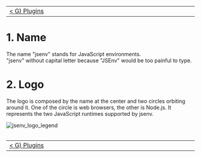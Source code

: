 <!-- TITLE: H) Going further -->

<!-- PLACEHOLDER_START:NAV_PREV_NEXT -->

<table>
  <tr>
    <td width="2000px" align="left" nowrap>
      <a href="../g_plugins/g_plugins.md">&lt; G) Plugins</a>
    </td>
    <td width="2000px" align="center" nowrap>
      H) Going further
    </td>
    <td width="2000px" align="right" nowrap>
      <a href="../i_test_in_node/i_test_in_node.md">&gt; I) Test in Node.js</a>
    </td>
  </tr>
<table>

<!-- PLACEHOLDER_END -->

# 1. Name

The name "jsenv" stands for JavaScript environments.<br />
"jsenv" without capital letter because "JSEnv" would be too painful to type.

# 2. Logo

The logo is composed by the name at the center and two circles orbiting around it.
One of the circle is web browsers, the other is Node.js.
It represents the two JavaScript runtimes supported by jsenv.

![jsenv_logo_legend](https://github.com/jsenv/core/assets/443639/8317a70f-cd53-42c2-ba18-96c53669c2b4)

<!-- PLACEHOLDER_START:NAV_PREV_NEXT -->

<table>
  <tr>
    <td width="2000px" align="left" nowrap>
      <a href="../g_plugins/g_plugins.md">&lt; G) Plugins</a>
    </td>
    <td width="2000px" align="center" nowrap>
      H) Going further
    </td>
    <td width="2000px" align="right" nowrap>
      <a href="../i_test_in_node/i_test_in_node.md">&gt; I) Test in Node.js</a>
    </td>
  </tr>
<table>

<!-- PLACEHOLDER_END -->
